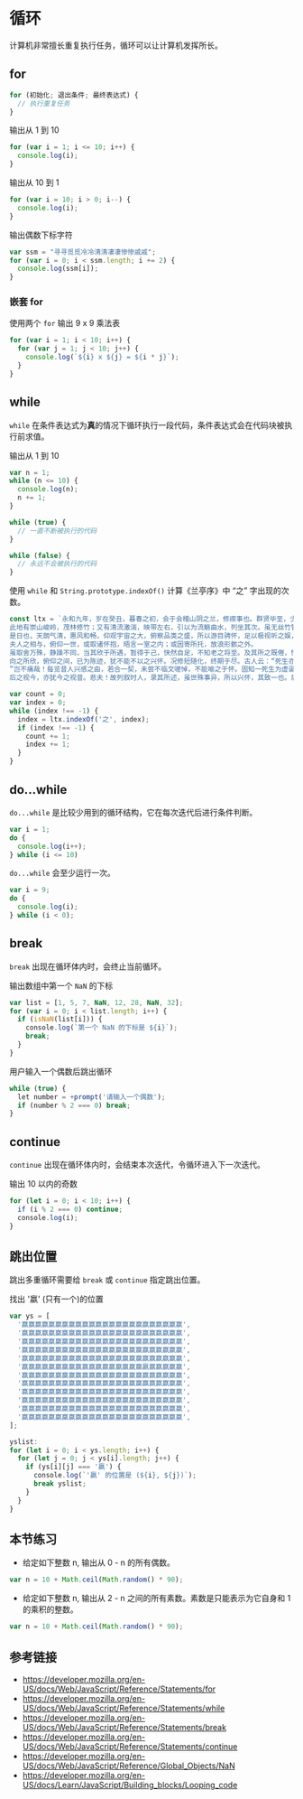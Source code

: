 # 循环

计算机非常擅长重复执行任务，循环可以让计算机发挥所长。

## for
```javascript
for (初始化; 退出条件; 最终表达式) {
  // 执行重复任务
}
```

输出从 1 到 10
```javascript
for (var i = 1; i <= 10; i++) {
  console.log(i);
}
```

输出从 10 到 1
```javascript
for (var i = 10; i > 0; i--) {
  console.log(i);
}
```

输出偶数下标字符
```javascript
var ssm = "寻寻觅觅冷冷清清凄凄惨惨戚戚";
for (var i = 0; i < ssm.length; i += 2) {
  console.log(ssm[i]);
}
```

### 嵌套 for
使用两个 `for` 输出 9 x 9 乘法表
```javascript
for (var i = 1; i < 10; i++) {
  for (var j = 1; j < 10; j++) {
    console.log(`${i} x ${j} = ${i * j}`);
  }
}
```

## while
`while` 在条件表达式为**真**的情况下循环执行一段代码，条件表达式会在代码块被执行前求值。

输出从 1 到 10
```javascript
var n = 1;
while (n <= 10) {
  console.log(n);
  n += 1;
}
```

```javascript
while (true) {
  // 一直不断被执行的代码
}
```

```javascript
while (false) {
  // 永远不会被执行的代码
}
```
使用 `while` 和 `String.prototype.indexOf()` 计算《兰亭序》中 “之” 字出现的次数。
```javascript
const ltx = `永和九年，岁在癸丑，暮春之初，会于会稽山阴之兰，修禊事也。群贤毕至，少长咸集。
此地有崇山峻岭，茂林修竹；又有清流激湍，映带左右，引以为流觞曲水，列坐其次。虽无丝竹管弦之盛，一觞一咏，亦足以畅叙幽情。
是日也，天朗气清，惠风和畅，仰观宇宙之大，俯察品类之盛，所以游目骋怀，足以极视听之娱，信可乐也。
夫人之相与，俯仰一世，或取诸怀抱，晤言一室之内；或因寄所托，放浪形骸之外。
虽取舍万殊，静躁不同，当其欣于所遇，暂得于己，快然自足，不知老之将至。及其所之既倦，情随事迁，感慨系之矣。
向之所欣，俯仰之间，已为陈迹，犹不能不以之兴怀。况修短随化，终期于尽。古人云：“死生亦大矣。
”岂不痛哉！每览昔人兴感之由，若合一契，未尝不临文嗟悼，不能喻之于怀。固知一死生为虚诞，齐彭殇为妄作。
后之视今，亦犹今之视昔。悲夫！故列叙时人，录其所述，虽世殊事异，所以兴怀，其致一也。后之览者，亦将有感于斯文。`;

var count = 0;
var index = 0;
while (index !== -1) {
  index = ltx.indexOf('之', index);
  if (index !== -1) {
    count += 1;
    index += 1;
  }
}
```

## do...while
`do...while` 是比较少用到的循环结构，它在每次迭代后进行条件判断。
```javascript
var i = 1;
do {
  console.log(i++);
} while (i <= 10)
```
`do...while` 会至少运行一次。
```javascript
var i = 9;
do {
  console.log(i);
} while (i < 0);
```

## break
`break` 出现在循环体内时，会终止当前循环。

输出数组中第一个 `NaN` 的下标
```javascript
var list = [1, 5, 7, NaN, 12, 28, NaN, 32];
for (var i = 0; i < list.length; i++) {
  if (isNaN(list[i])) {
    console.log(`第一个 NaN 的下标是 ${i}`);
    break;
  }
}
```

用户输入一个偶数后跳出循环
```javascript
while (true) {
  let number = +prompt('请输入一个偶数');
  if (number % 2 === 0) break;
}
```

## continue
`continue` 出现在循环体内时，会结束本次迭代，令循环进入下一次迭代。

输出 10 以内的奇数
```javascript
for (let i = 0; i < 10; i++) {
  if (i % 2 === 0) continue;
  console.log(i);
}
```

## 跳出位置
跳出多重循环需要给 `break` 或 `continue` 指定跳出位置。

找出 '嬴' (只有一个)的位置
```javascript
var ys = [
  '赢赢赢赢赢赢赢赢赢赢赢赢赢赢赢赢赢赢赢赢赢赢赢赢',
  '赢赢赢赢赢赢赢赢赢赢赢赢赢赢赢赢赢赢赢赢赢赢赢赢',
  '赢赢赢赢赢赢赢赢赢赢赢赢赢赢赢赢赢赢赢赢赢赢赢赢',
  '赢赢赢赢赢赢赢赢赢赢赢赢赢赢赢赢赢赢赢赢赢赢赢赢',
  '赢赢赢赢赢赢赢赢赢赢赢赢赢赢赢赢赢赢赢赢赢赢赢赢',
  '赢赢赢赢赢赢赢赢赢赢赢赢赢赢赢赢赢赢嬴赢赢赢赢赢',
  '赢赢赢赢赢赢赢赢赢赢赢赢赢赢赢赢赢赢赢赢赢赢赢赢',
  '赢赢赢赢赢赢赢赢赢赢赢赢赢赢赢赢赢赢赢赢赢赢赢赢',
  '赢赢赢赢赢赢赢赢赢赢赢赢赢赢赢赢赢赢赢赢赢赢赢赢',
  '赢赢赢赢赢赢赢赢赢赢赢赢赢赢赢赢赢赢赢赢赢赢赢赢',
  '赢赢赢赢赢赢赢赢赢赢赢赢赢赢赢赢赢赢赢赢赢赢赢赢',
  '赢赢赢赢赢赢赢赢赢赢赢赢赢赢赢赢赢赢赢赢赢赢赢赢',
];

yslist:
for (let i = 0; i < ys.length; i++) {
  for (let j = 0; j < ys[i].length; j++) {
    if (ys[i][j] === '嬴') {
      console.log(`'嬴' 的位置是 (${i}, ${j})`);
      break yslist;
    }
  }
}
```

## 本节练习
* 给定如下整数 n, 输出从 0 - n 的所有偶数。
```javascript
var n = 10 + Math.ceil(Math.random() * 90);
```

* 给定如下整数 n, 输出从 2 - n 之间的所有素数。素数是只能表示为它自身和 1 的乘积的整数。
```javascript
var n = 10 + Math.ceil(Math.random() * 90);
```

## 参考链接
* https://developer.mozilla.org/en-US/docs/Web/JavaScript/Reference/Statements/for
* https://developer.mozilla.org/en-US/docs/Web/JavaScript/Reference/Statements/while
* https://developer.mozilla.org/en-US/docs/Web/JavaScript/Reference/Statements/break
* https://developer.mozilla.org/en-US/docs/Web/JavaScript/Reference/Statements/continue
* https://developer.mozilla.org/en-US/docs/Web/JavaScript/Reference/Global_Objects/NaN
* https://developer.mozilla.org/en-US/docs/Learn/JavaScript/Building_blocks/Looping_code

